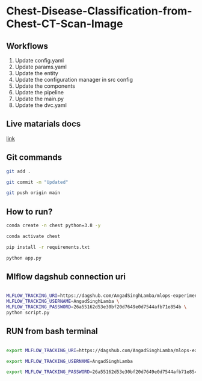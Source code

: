 # Chest-Disease-Classification-from-Chest-CT-Scan-Image


## Workflows

1. Update config.yaml
2. Update params.yaml
3. Update the entity
4. Update the configuration manager in src config
5. Update the components
6. Update the pipeline 
7. Update the main.py
8. Update the dvc.yaml 



## Live matarials docs

[link](https://docs.google.com/document/d/1UFiHnyKRqgx8Lodsvdzu58LbVjdWHNf-uab2WmhE0A4/edit?usp=sharing)


## Git commands

```bash
git add .

git commit -m "Updated"

git push origin main
```

## How to run?

```bash
conda create -n chest python=3.8 -y
```

```bash
conda activate chest
```

```bash
pip install -r requirements.txt
```

```bash
python app.py
```

## Mlflow dagshub connection uri
```bash

MLFLOW_TRACKING_URI=https://dagshub.com/AngadSinghLamba/mlops-experiment-demo.mlflow \
MLFLOW_TRACKING_USERNAME=AngadSinghLamba \
MLFLOW_TRACKING_PASSWORD=26a55162d53e30bf20d7649e0d7544afb71e854b \
python script.py
```



## RUN from bash terminal
```bash

export MLFLOW_TRACKING_URI=https://dagshub.com/AngadSinghLamba/mlops-experiment-demo.mlflow \

export MLFLOW_TRACKING_USERNAME=AngadSinghLamba

export MLFLOW_TRACKING_PASSWORD=26a55162d53e30bf20d7649e0d7544afb71e854b
```

